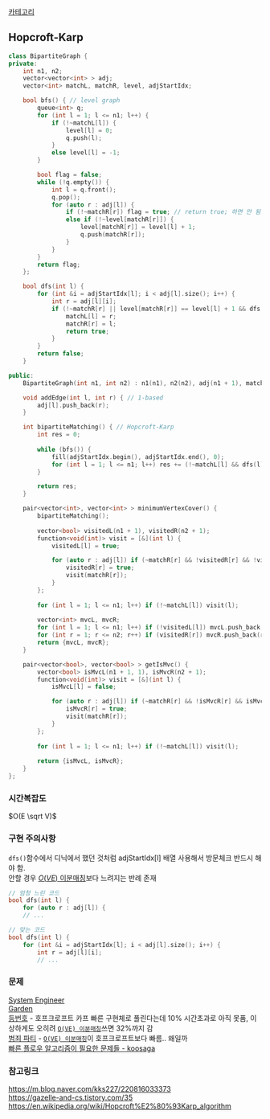 [카테고리](/README.md)
## Hopcroft-Karp
```cpp
class BipartiteGraph {
private:
    int n1, n2;
    vector<vector<int> > adj;
    vector<int> matchL, matchR, level, adjStartIdx;

    bool bfs() { // level graph
        queue<int> q;
        for (int l = 1; l <= n1; l++) {
            if (!~matchL[l]) {
                level[l] = 0;
                q.push(l);
            }
            else level[l] = -1;
        }

        bool flag = false;
        while (!q.empty()) {
            int l = q.front();
            q.pop();
            for (auto r : adj[l]) {
                if (!~matchR[r]) flag = true; // return true; 하면 안 됨 (level배열 전부 계산하기 전에 return하면 안되니까)
                else if (!~level[matchR[r]]) {
                    level[matchR[r]] = level[l] + 1;
                    q.push(matchR[r]);
                }
            }
        }
        return flag;
    };

    bool dfs(int l) {
        for (int &i = adjStartIdx[l]; i < adj[l].size(); i++) {
            int r = adj[l][i];
            if (!~matchR[r] || level[matchR[r]] == level[l] + 1 && dfs(matchR[r])) {
                matchL[l] = r;
                matchR[r] = l;
                return true;
            }
        }
        return false;
    }

public:
    BipartiteGraph(int n1, int n2) : n1(n1), n2(n2), adj(n1 + 1), matchL(n1 + 1, -1), matchR(n2 + 1, -1), level(n1 + 1), adjStartIdx(n1 + 1) {}

    void addEdge(int l, int r) { // 1-based
        adj[l].push_back(r);
    }

    int bipartiteMatching() { // Hopcroft-Karp
        int res = 0;
        
        while (bfs()) {
            fill(adjStartIdx.begin(), adjStartIdx.end(), 0);
            for (int l = 1; l <= n1; l++) res += (!~matchL[l] && dfs(l));
        }

        return res;
    }

    pair<vector<int>, vector<int> > minimumVertexCover() {
        bipartiteMatching();
        
        vector<bool> visitedL(n1 + 1), visitedR(n2 + 1);
        function<void(int)> visit = [&](int l) {
            visitedL[l] = true;

            for (auto r : adj[l]) if (~matchR[r] && !visitedR[r] && !visitedL[matchR[r]]) {
                visitedR[r] = true;
                visit(matchR[r]);
            }
        };
        
        for (int l = 1; l <= n1; l++) if (!~matchL[l]) visit(l);
        
        vector<int> mvcL, mvcR;
        for (int l = 1; l <= n1; l++) if (!visitedL[l]) mvcL.push_back(l);
        for (int r = 1; r <= n2; r++) if (visitedR[r]) mvcR.push_back(r);
        return {mvcL, mvcR};
    }

    pair<vector<bool>, vector<bool> > getIsMvc() {
        vector<bool> isMvcL(n1 + 1, 1), isMvcR(n2 + 1);
        function<void(int)> visit = [&](int l) {
            isMvcL[l] = false;

            for (auto r : adj[l]) if (~matchR[r] && !isMvcR[r] && isMvcL[matchR[r]]) {
                isMvcR[r] = true;
                visit(matchR[r]);
            }
        };
        
        for (int l = 1; l <= n1; l++) if (!~matchL[l]) visit(l);
        
        return {isMvcL, isMvcR};
    }
};
```
### 시간복잡도
$O(E \sqrt V)$   

### 구현 주의사항
`dfs()`함수에서 디닉에서 했던 것처럼 adjStartIdx[l] 배열 사용해서 방문체크 반드시 해야 함.   
안할 경우 [$O(VE)$ 이분매칭](/그래프%20이론/네트워크%20플로우/이분매칭.md)보다 느려지는 반례 존재
```cpp
// 엄청 느린 코드
bool dfs(int l) {
    for (auto r : adj[l]) {
    // ...

// 맞는 코드
bool dfs(int l) {
    for (int &i = adjStartIdx[l]; i < adj[l].size(); i++) {
        int r = adj[l][i];
        // ...
```


### 문제
[System Engineer](https://www.acmicpc.net/problem/3736)   
[Garden](https://www.acmicpc.net/problem/20252)   
[등번호](https://www.acmicpc.net/problem/1733) - 호프크로프트 카프 빠른 구현체로 풀린다는데 10% 시간초과로 아직 못품, 이상하게도 오히려 [`O(VE) 이분매칭`](/그래프%20이론/네트워크%20플로우/이분매칭.md)쓰면 32%까지 감   
[범죄 파티](https://www.acmicpc.net/problem/13166) - [`O(VE) 이분매칭`](/그래프%20이론/네트워크%20플로우/이분매칭.md)이 호프크로프트보다 빠름.. 왜일까   
[빠른 플로우 알고리즘이 필요한 문제들 - koosaga](https://www.acmicpc.net/workbook/view/882)   

### 참고링크
https://m.blog.naver.com/kks227/220816033373   
https://gazelle-and-cs.tistory.com/35   
https://en.wikipedia.org/wiki/Hopcroft%E2%80%93Karp_algorithm   